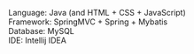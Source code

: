 Language: Java (and HTML + CSS + JavaScript)  
Framework: SpringMVC + Spring + Mybatis   
Database: MySQL   
IDE: Intellij IDEA  
